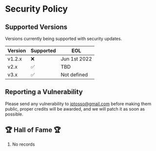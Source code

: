 # Security Policy

## Supported Versions

Versions currently being supported with security updates.

| Version | Supported          | EOL           |
| ------- | ------------------ | ------------- |
| v1.2.x  | :x:                | Jun 1st 2022  |
| v2.x    | :white_check_mark: | TBD           |
| v3.x    | :white_check_mark: | Not defined   |

## Reporting a Vulnerability

Please send any vulnerability to jptosso@gmail.com before making them public, proper credits will be awarded, and we will patch it as soon as possible.

## :trophy: Hall of Fame :trophy:

1. No records